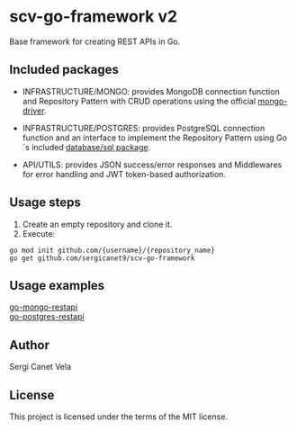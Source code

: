 # scv-go-framework v2

Base framework for creating REST APIs in Go.

## Included packages
- INFRASTRUCTURE/MONGO: provides MongoDB connection function and Repository Pattern with CRUD operations using the official [mongo-driver](https://github.com/mongodb/mongo-go-driver).
- INFRASTRUCTURE/POSTGRES: provides PostgreSQL connection function and an interface to implement the Repository Pattern using Go´s included [database/sql package](http://go-database-sql.org).

- API/UTILS: provides JSON success/error responses and Middlewares for error handling and JWT token-based authorization.

## Usage steps
1. Create an empty repository and clone it.
2. Execute:
```
go mod init github.com/{username}/{repository_name}
go get github.com/sergicanet9/scv-go-framework 
```

## Usage examples
[go-mongo-restapi](https://github.com/sergicanet9/go-mongo-restapi)
<br />
[go-postgres-restapi](https://github.com/sergicanet9/go-postgres-restapi)

## Author
Sergi Canet Vela

## License
This project is licensed under the terms of the MIT license.
